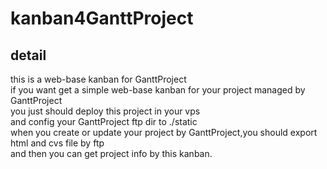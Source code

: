 # kanban4GanttProject

## detail

this is a web-base kanban for GanttProject<br>
if you want get a simple web-base kanban for your project managed by GanttProject<br>
you just should deploy this project in your vps<br>
and config your GanttProject ftp dir to ./static<br>
when you create or update your project by GanttProject,you should export html and cvs file by ftp<br>
and then you can get project info by this kanban.<br>
